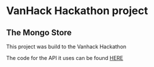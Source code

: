 # VanHack Hackathon project

## The Mongo Store

This project was build to the Vanhack Hackathon

The code for the API it uses can be found [HERE](https://github.com/davidpn11/mongomart-api)

